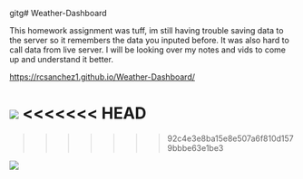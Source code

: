 gitg# Weather-Dashboard
 
 This homework assignment was tuff, im still having trouble saving data to the server so it remembers the data you inputed before. It was also hard to call data from live server. I will be looking over my notes and vids to come up and understand it better.
 
 https://rcsanchez1.github.io/Weather-Dashboard/


 ![](screenshot1.png)
<<<<<<< HEAD
=======
 
>>>>>>> 92c4e3e8ba15e8e507a6f810d1579bbbe63e1be3

 ![](screenshot2.png)

 
 
 
 





 
 



